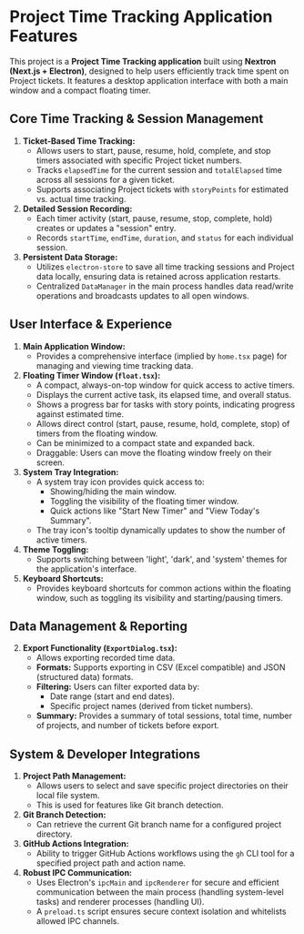 # Project Time Tracking Application Features

This project is a **Project Time Tracking application** built using **Nextron (Next.js + Electron)**, designed to help users efficiently track time spent on Project tickets. It features a desktop application interface with both a main window and a compact floating timer.

## Core Time Tracking & Session Management

1.  **Ticket-Based Time Tracking:**
    - Allows users to start, pause, resume, hold, complete, and stop timers associated with specific Project ticket numbers.
    - Tracks `elapsedTime` for the current session and `totalElapsed` time across all sessions for a given ticket.
    - Supports associating Project tickets with `storyPoints` for estimated vs. actual time tracking.
2.  **Detailed Session Recording:**
    - Each timer activity (start, pause, resume, stop, complete, hold) creates or updates a "session" entry.
    - Records `startTime`, `endTime`, `duration`, and `status` for each individual session.
3.  **Persistent Data Storage:**
    - Utilizes `electron-store` to save all time tracking sessions and Project data locally, ensuring data is retained across application restarts.
    - Centralized `DataManager` in the main process handles data read/write operations and broadcasts updates to all open windows.

## User Interface & Experience

1.  **Main Application Window:**
    - Provides a comprehensive interface (implied by `home.tsx` page) for managing and viewing time tracking data.
2.  **Floating Timer Window (`float.tsx`):**
    - A compact, always-on-top window for quick access to active timers.
    - Displays the current active task, its elapsed time, and overall status.
    - Shows a progress bar for tasks with story points, indicating progress against estimated time.
    - Allows direct control (start, pause, resume, hold, complete, stop) of timers from the floating window.
    - Can be minimized to a compact state and expanded back.
    - Draggable: Users can move the floating window freely on their screen.
3.  **System Tray Integration:**
    - A system tray icon provides quick access to:
      - Showing/hiding the main window.
      - Toggling the visibility of the floating timer window.
      - Quick actions like "Start New Timer" and "View Today's Summary".
    - The tray icon's tooltip dynamically updates to show the number of active timers.
4.  **Theme Toggling:**
    - Supports switching between 'light', 'dark', and 'system' themes for the application's interface.
5.  **Keyboard Shortcuts:**
    - Provides keyboard shortcuts for common actions within the floating window, such as toggling its visibility and starting/pausing timers.

## Data Management & Reporting

2.  **Export Functionality (`ExportDialog.tsx`):**
    - Allows exporting recorded time data.
    - **Formats:** Supports exporting in CSV (Excel compatible) and JSON (structured data) formats.
    - **Filtering:** Users can filter exported data by:
      - Date range (start and end dates).
      - Specific project names (derived from ticket numbers).
    - **Summary:** Provides a summary of total sessions, total time, number of projects, and number of tickets before export.

## System & Developer Integrations

1.  **Project Path Management:**
    - Allows users to select and save specific project directories on their local file system.
    - This is used for features like Git branch detection.
2.  **Git Branch Detection:**
    - Can retrieve the current Git branch name for a configured project directory.
3.  **GitHub Actions Integration:**
    - Ability to trigger GitHub Actions workflows using the `gh` CLI tool for a specified project path and action name.
4.  **Robust IPC Communication:**
    - Uses Electron's `ipcMain` and `ipcRenderer` for secure and efficient communication between the main process (handling system-level tasks) and renderer processes (handling UI).
    - A `preload.ts` script ensures secure context isolation and whitelists allowed IPC channels.
